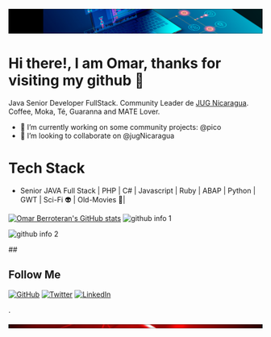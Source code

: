 ![Header](https://github.com/berroteran/berroteran/blob/master/header.png)
# Hi there!, I am Omar, thanks for visiting my github  👋

Java Senior Developer FullStack. 
Community Leader de [JUG Nicaragua](https://github.com/jugnicaragua). Coffee, Moka, Té, Guaranna and MATE Lover. 

- 🔭 I’m currently working on some community projects: @pico
- 👯 I’m looking to collaborate on @jugNicaragua

<!--
**berroteran/berroteran** is a ✨ _special_ ✨ repository because its `README.md` (this file) appears on your GitHub profile.

Here are some ideas to get you started:

- 🔭 I’m currently working on ...
- 🌱 I’m currently learning ...
- 👯 I’m looking to collaborate on ...
- 🤔 I’m looking for help with ...
- 💬 Ask me about ...
- 📫 How to reach me: ...
- 😄 Pronouns: ...
- ⚡ Fun fact: ...
-->

# Tech Stack
* Senior JAVA Full Stack | PHP | C# | Javascript | Ruby | ABAP | Python | GWT | Sci-Fi 👽 | Old-Movies 🦚|

[![Omar Berroteran's GitHub stats](https://github-readme-stats-sigma-five.vercel.app/api?username=berroteran&show_icons=true)](https://github.com/berroteran)
  ![github info 1](https://github-readme-stats-sigma-five.vercel.app/api?username=berroteran&show_icons=true&theme=nord&include_all_commits=true)

  ![github info 2](https://github-readme-stats-sigma-five.vercel.app/api/top-langs/?username=berroteran&langs_count=15&theme=nord&layout=compact&hide=javascript,html,css)

##<h2>Follow  Me</h2>
<p align="left">
	<a href="https://github.com/berroteran"><img src="https://img.shields.io/github/followers/berroteran.svg?label=GitHub&style=social" alt="GitHub" heigth="80px;"></a>
	<a href="https://twitter.com/berroterankf"><img src="https://img.shields.io/twitter/follow/berroteranlkf?label=Twitter&style=social" alt="Twitter"></a>
	<a href="https://www.linkedin.com/in/omarberroteransilva"><img src="https://img.shields.io/badge/LinkedIn--_.svg?style=social&logo=linkedin" alt="LinkedIn"></a>
</p>

.

![Footer](https://github.com/berroteran/berroteran/blob/master/footer.png)
